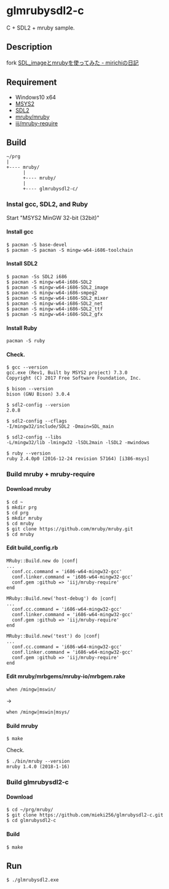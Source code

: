 glmrubysdl2-c
=============

C + SDL2 + mruby sample.

Description
-----------------

fork [SDL_imageとmrubyを使ってみた - mirichiの日記](http://d.hatena.ne.jp/mirichi/20120816/p1)


Requirement
-----------------

* Windows10 x64
* [MSYS2](https://www.msys2.org/)
* [SDL2](https://www.libsdl.org/)
* [mruby/mruby](https://github.com/mruby/mruby)
* [iij/mruby-require](https://github.com/iij/mruby-require)


Build
-----------------

    ~/prg
    |
    +---- mruby/
          |
          +---- mruby/
          |
          +---- glmrubysdl2-c/

### Instal gcc, SDL2, and Ruby

Start "MSYS2 MinGW 32-bit (32bit)"

#### Install gcc

    $ pacman -S base-devel
    $ pacman -S pacman -S mingw-w64-i686-toolchain

#### Install SDL2

    $ pacman -Ss SDL2 i686
    $ pacman -S mingw-w64-i686-SDL2
    $ pacman -S mingw-w64-i686-SDL2_image
    $ pacman -S mingw-w64-i686-smpeg2
    $ pacman -S mingw-w64-i686-SDL2_mixer
    $ pacman -S mingw-w64-i686-SDL2_net
    $ pacman -S mingw-w64-i686-SDL2_ttf
    $ pacman -S mingw-w64-i686-SDL2_gfx

#### Install Ruby

    pacman -S ruby

#### Check.

    $ gcc --version
    gcc.exe (Rev1, Built by MSYS2 project) 7.3.0
    Copyright (C) 2017 Free Software Foundation, Inc.

    $ bison --version
    bison (GNU Bison) 3.0.4

    $ sdl2-config --version
    2.0.8

    $ sdl2-config --cflags
    -I/mingw32/include/SDL2 -Dmain=SDL_main
    
    $ sdl2-config --libs
    -L/mingw32/lib -lmingw32 -lSDL2main -lSDL2 -mwindows
    
    $ ruby --version
    ruby 2.4.0p0 (2016-12-24 revision 57164) [i386-msys]


### Build mruby + mruby-require

#### Download mruby

    $ cd ~
    $ mkdir prg
    $ cd prg
    $ mkdir mruby
    $ cd mruby
    $ git clone https://github.com/mruby/mruby.git
    $ cd mruby

#### Edit build_config.rb

    MRuby::Build.new do |conf|
    ...
      conf.cc.command = 'i686-w64-mingw32-gcc'
      conf.linker.command = 'i686-w64-mingw32-gcc'
      conf.gem :github => 'iij/mruby-require'
    end
    
    MRuby::Build.new('host-debug') do |conf|
    ...
      conf.cc.command = 'i686-w64-mingw32-gcc'
      conf.linker.command = 'i686-w64-mingw32-gcc'
      conf.gem :github => 'iij/mruby-require'
    end
    
    MRuby::Build.new('test') do |conf|
    ...
      conf.cc.command = 'i686-w64-mingw32-gcc'
      conf.linker.command = 'i686-w64-mingw32-gcc'
      conf.gem :github => 'iij/mruby-require'
    end

#### Edit mruby/mrbgems/mruby-io/mrbgem.rake

    when /mingw|mswin/

->

    when /mingw|mswin|msys/

#### Build mruby

    $ make

Check.

    $ ./bin/mruby --version
    mruby 1.4.0 (2018-1-16)


### Build glmrubysdl2-c

#### Download

    $ cd ~/prg/mruby/
    $ git clone https://github.com/mieki256/glmrubysdl2-c.git
    $ cd glmrubysdl2-c

#### Build

    $ make


Run
-----------------

    $ ./glmrubysdl2.exe

